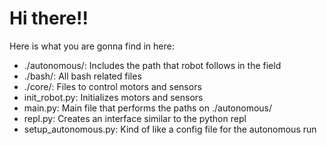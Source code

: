# Hi there!!

Here is what you are gonna find in here:
  * ./autonomous/: Includes the path that robot follows in the field
  *  ./bash/: All bash related files
  *  ./core/: Files to control motors and sensors
  *  init_robot.py: Initializes motors and sensors
  *  main.py: Main file that performs the paths on ./autonomous/
  *  repl.py: Creates an interface similar to the python repl
  *  setup_autonomous.py: Kind of like a config file for the autonomous run


